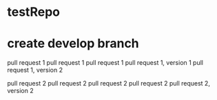 # testRepo

# create develop branch

pull request 1
pull request 1
pull request 1
pull request 1, version 1
pull request 1, version 2

pull request 2
pull request 2
pull request 2
pull request 2
pull request 2, version 2